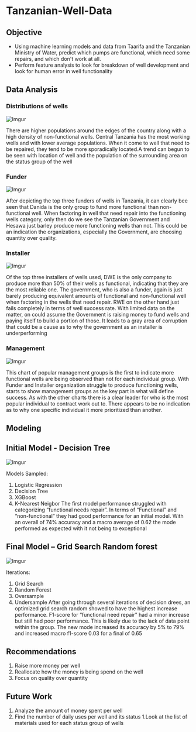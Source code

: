 # Tanzanian-Well-Data
## Objective 
* Using machine learning models and data  from Taarifa and the Tanzanian Ministry of Water, predict which pumps are functional, which need some repairs, and which don't work at all.
* Perform feature analysis to look for breakdown of well development  and look for human error in well functionality 
## Data Analysis

### Distributions of wells
![Imgur](https://i.imgur.com/YY4syw2.png)

There are higher populations around the edges of the country along with a high density of non-functional wells. Central Tanzania has the most working wells and with lower average populations. When it come to well that need to be repaired, they tend to be more sporadically located.A trend can begun to be seen with location of well and the population of the surrounding area on the status group of the well

### Funder
![Imgur](https://i.imgur.com/cKjcfK2.png)

After depicting the top three funders of wells in Tanzania, it can clearly bee seen that Danida is the only group to fund more functional than non-functional well. When factoring in well that need repair into the functioning wells category, only then do we see the Tanzanian Government and Hesawa just barley produce more functioning wells than not. This could be an indication the organizations, especially the Government, are choosing quantity over quality. 

### Installer
![Imgur](https://i.imgur.com/qDREd57.png)

Of the top three installers of wells used, DWE is the only company to produce more than 50% of their wells as functional, indicating that they are the most reliable one. The government, who is also a funder, again is just barely producing equivalent amounts of functional and non-functional well when factoring in the wells that need repair.  RWE on the other hand just fails completely in terms of well success rate. With limited data on the matter, on could assume the Government is raising money to fund wells and paying itself to build a portion of those. It leads to a gray area of corruption that could be a cause as to why the government as an installer is underperforming

### Management 
![Imgur](https://i.imgur.com/pWKXO8K.png)

This chart of popular management groups is the first to indicate more functional wells are being observed than not for each individual group. With Funder and Installer organization struggle to produce functioning wells, starts to show management groups as the key part in what will define success. As with the other charts there is a clear leader for who is the most popular individual to contract work out to. There appears to be no indication as to why one specific individual it more prioritized than another.

## Modeling
## Initial Model - Decision Tree
![Imgur](https://i.imgur.com/XIAyVOD.png)

Models Sampled:
1. Logistic Regression 
1. Decision Tree
1. XGBoost
1. K-Nearest Neigbor 
The first model performance struggled with categorizing “functional needs repair”. In terms of “Functional” and “non-functional” they had good performance for an initial model. With an overall of 74% accuracy and a macro average of 0.62 the mode performed as expected with it not being to exceptional 

## Final Model – Grid Search Random forest
![Imgur](https://i.imgur.com/Je8ro1h.png)

Iterations:
1. Grid Search 
1. Random Forest
1. Oversample
1. Undersample
After going through several iterations of decision drees, an optimized grid search random showed to have the highest increase performance. F1-score for “functional need repair” had a minor increase but still had poor performance. This is likely due to the lack of data point within the group. The new mode increased its accuracy by 5% to 79% and increased macro f1-score 0.03 for a final of 0.65

## Recommendations 
1. Raise more money per well
1. Reallocate how the money is being spend on the well
1. Focus on quality over quantity 

## Future Work
1. Analyze the amount of money spent per well
1. Find the number of daily uses per well and its status
1.Look at the list of materials used for each status group of wells


